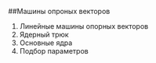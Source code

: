 ##Машины опроных векторов

1. Линейные машины опорных векторов
2. Ядерный трюк
3. Основные ядра
4. Подбор параметров
